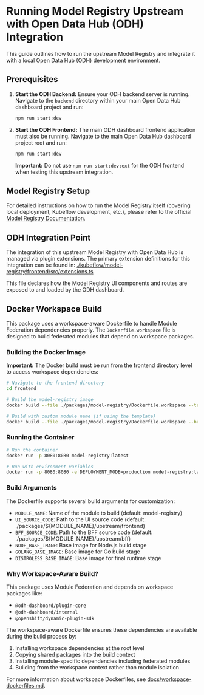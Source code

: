 # Running Model Registry Upstream with Open Data Hub (ODH) Integration

This guide outlines how to run the upstream Model Registry and integrate it with a local Open Data Hub (ODH) development environment.

## Prerequisites

1.  **Start the ODH Backend:**
    Ensure your ODH backend server is running. Navigate to the `backend` directory within your main Open Data Hub dashboard project and run:
    ```bash
    npm run start:dev
    ```

2.  **Start the ODH Frontend:**
    The main ODH dashboard frontend application must also be running. Navigate to the main Open Data Hub dashboard project root and run:
    ```bash
    npm run start:dev
    ```
    **Important:** Do not use `npm run start:dev:ext` for the ODH frontend when testing this upstream integration.

## Model Registry Setup

For detailed instructions on how to run the Model Registry itself (covering local deployment, Kubeflow development, etc.), please refer to the official [Model Registry Documentation](./upstream/kubeflow/model-registry/docs/README.md).

## ODH Integration Point

The integration of this upstream Model Registry with Open Data Hub is managed via plugin extensions. The primary extension definitions for this integration can be found in:
[./kubeflow/model-registry/frontend/src/extensions.ts](./upstream/kubeflow/model-registry/frontend/src/extensions.ts)

This file declares how the Model Registry UI components and routes are exposed to and loaded by the ODH dashboard.

## Docker Workspace Build

This package uses a workspace-aware Dockerfile to handle Module Federation dependencies properly. The `Dockerfile.workspace` file is designed to build federated modules that depend on workspace packages.

### Building the Docker Image

**Important:** The Docker build must be run from the frontend directory level to access workspace dependencies:

```bash
# Navigate to the frontend directory
cd frontend

# Build the model-registry image
docker build --file ./packages/model-registry/Dockerfile.workspace --tag model-registry:latest .

# Build with custom module name (if using the template)
docker build --file ./packages/model-registry/Dockerfile.workspace --build-arg MODULE_NAME=model-registry --tag model-registry:latest .
```

### Running the Container

```bash
# Run the container
docker run -p 8080:8080 model-registry:latest

# Run with environment variables
docker run -p 8080:8080 -e DEPLOYMENT_MODE=production model-registry:latest
```

### Build Arguments

The Dockerfile supports several build arguments for customization:

- `MODULE_NAME`: Name of the module to build (default: model-registry)
- `UI_SOURCE_CODE`: Path to the UI source code (default: ./packages/${MODULE_NAME}/upstream/frontend)
- `BFF_SOURCE_CODE`: Path to the BFF source code (default: ./packages/${MODULE_NAME}/upstream/bff)
- `NODE_BASE_IMAGE`: Base image for Node.js build stage
- `GOLANG_BASE_IMAGE`: Base image for Go build stage
- `DISTROLESS_BASE_IMAGE`: Base image for final runtime stage

### Why Workspace-Aware Build?

This package uses Module Federation and depends on workspace packages like:

- `@odh-dashboard/plugin-core`
- `@odh-dashboard/internal`
- `@openshift/dynamic-plugin-sdk`

The workspace-aware Dockerfile ensures these dependencies are available during the build process by:

1. Installing workspace dependencies at the root level
2. Copying shared packages into the build context
3. Installing module-specific dependencies including federated modules
4. Building from the workspace context rather than module isolation

For more information about workspace Dockerfiles, see [docs/workspace-dockerfiles.md](../../../docs/workspace-dockerfiles.md).
